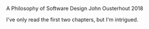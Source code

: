 A Philosophy of Software Design
John Ousterhout
2018

I've only read the first two chapters, but I'm intrigued.
